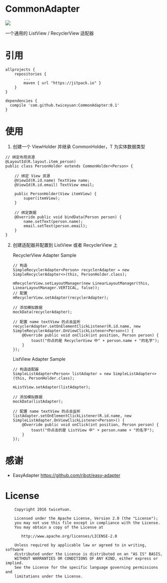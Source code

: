 # CommonAdapter

[![](https://jitpack.io/v/twiceyuan/CommonAdapter.svg)](https://jitpack.io/#twiceyuan/CommonAdapter)

一个通用的 ListView / RecyclerView 适配器

# 引用

```
allprojects {
	repositories {
		...
		maven { url "https://jitpack.io" }
	}
}
```
```
dependencies {
  compile 'com.github.twiceyuan:CommonAdapter:0.1'
}
```

# 使用

1. 创建一个 ViewHolder 并继承 CommonHolder<T>，T 为实体数据类型

  ```
  // 绑定布局资源
  @LayoutId(R.layout.item_person)
  public class PersonHolder extends CommonHolder<Person> {
  
      // 绑定 View 资源
      @ViewId(R.id.name) TextView name;
      @ViewId(R.id.email) TextView email;
  
      public PersonHolder(View itemView) {
          super(itemView);
      }
  
      // 绑定数据
      @Override public void bindData(Person person) {
          name.setText(person.name);
          email.setText(person.email);
      }
  }
  ```

2. 创建适配器并配置到 ListView 或者 RecyclerView 上

    RecyclerView Adapter Sample
    
    ```
    // 构造
    SimpleRecyclerAdapter<Person> recyclerAdapter = new SimpleRecyclerAdapter<>(this, PersonHolder.class);
    
    mRecyclerView.setLayoutManager(new LinearLayoutManager(this, LinearLayoutManager.VERTICAL, false));
    // 配置
    mRecyclerView.setAdapter(recyclerAdapter);
    
    // 添加模拟数据
    mockData(recyclerAdapter);
    
    // 配置 name textView 的点击监听
    recyclerAdapter.setOnElementClickListener(R.id.name, new SimpleRecyclerAdapter.OnViewClickListener<Person>() {
        @Override public void onClick(int position, Person person) {
            toast("你点的是 RecyclerView 中" + person.name + "的名字");
        }
    });
    ```
    
    ListView Adapter Sample
    
    ```
    // 构造适配器
    SimpleListAdapter<Person> listAdapter = new SimpleListAdapter<>(this, PersonHolder.class);
    
    mListView.setAdapter(listAdapter);
    
    // 添加模拟数据
    mockData(listAdapter);
    
    // 配置 name textView 的点击监听
    listAdapter.setOnElementClickListener(R.id.name, new SimpleListAdapter.OnViewClickListener<Person>() {
        @Override public void onClick(int position, Person person) {
            toast("你点击的是 ListView 中" + person.name + "的名字");
        }
    });
    ```

# 感谢

* EasyAdapter https://github.com/ribot/easy-adapter

# License
```
    Copyright 2016 twiceYuan.
    
    Licensed under the Apache License, Version 2.0 (the "License");
    you may not use this file except in compliance with the License.
    You may obtain a copy of the License at
    
       http://www.apache.org/licenses/LICENSE-2.0
    
    Unless required by applicable law or agreed to in writing, software
    distributed under the License is distributed on an "AS IS" BASIS,
    WITHOUT WARRANTIES OR CONDITIONS OF ANY KIND, either express or implied.
    See the License for the specific language governing permissions and
    limitations under the License.
```
